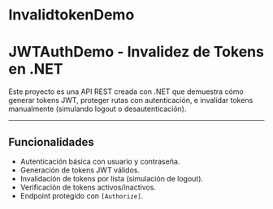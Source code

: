 # InvalidtokenDemo

# JWTAuthDemo - Invalidez de Tokens en .NET

Este proyecto es una API REST creada con .NET que demuestra cómo generar tokens JWT, proteger rutas con autenticación, e invalidar tokens manualmente (simulando logout o desautenticación).

---

## Funcionalidades

- Autenticación básica con usuario y contraseña.
- Generación de tokens JWT válidos.
- Invalidación de tokens por lista (simulación de logout).
- Verificación de tokens activos/inactivos.
- Endpoint protegido con `[Authorize]`.
